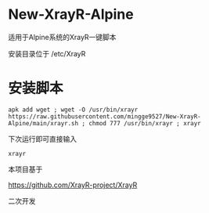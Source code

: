 # New-XrayR-Alpine

适用于Alpine系统的XrayR一键脚本

安装目录位于 /etc/XrayR

# 安装脚本

```shell script
apk add wget ; wget -O /usr/bin/xrayr https://raw.githubusercontent.com/mingge9527/New-XrayR-Alpine/main/xrayr.sh ; chmod 777 /usr/bin/xrayr ; xrayr
```
下次运行即可直接输入
```shell script
xrayr
```

本项目基于

https://github.com/XrayR-project/XrayR

二次开发

